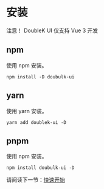 # 安装

注意！ DoubleK UI 仅支持 Vue 3 开发

## npm

使用 npm 安装。

```
npm install -D doubulk-ui
```

## yarn

使用 yarn 安装。

```
yarn add doublek-ui -D
```

## pnpm

使用 npm 安装。

```
npm install doubulk-ui -D
```

请阅读下一节：<a href='/guild/foundation/installation'>快速开始</a>
